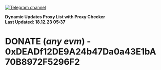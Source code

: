 [![Telegram channel](https://img.shields.io/endpoint?url=https://runkit.io/damiankrawczyk/telegram-badge/branches/master?url=https://t.me/n4z4v0d)](https://t.me/n4z4v0d) 

**Dynamic Updates Proxy List with Proxy Checker**  
**Last Updated: 18.12.23 05:37**

# DONATE (_any evm_) - 0xDEADf12DE9A24b47Da0a43E1bA70B8972F5296F2
